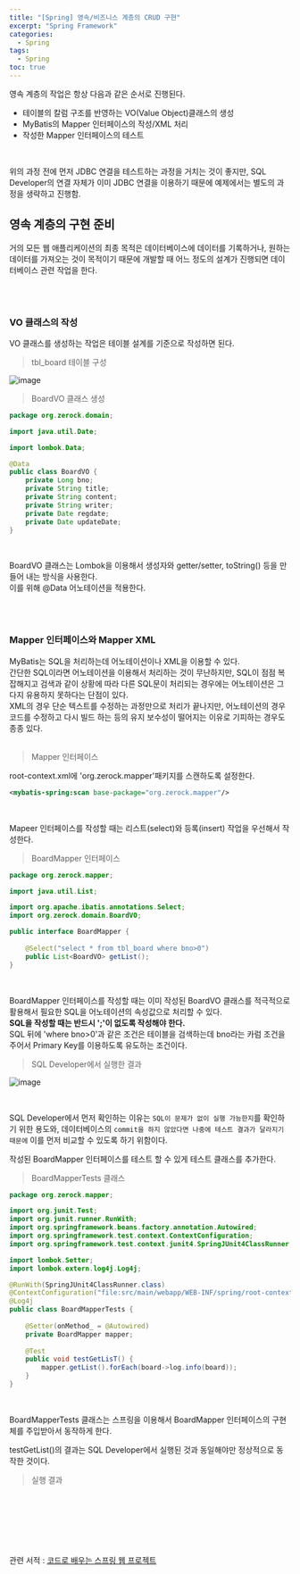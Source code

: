```yaml
---
title: "[Spring] 영속/비즈니스 계층의 CRUD 구현"
excerpt: "Spring Framework"
categories: 
  - Spring
tags: 
  - Spring
toc: true
---
```


영속 계층의 작업은 항상 다음과 같은 순서로 진행된다.<br>

- 테이블의 칼럼 구조를 반영하는 VO(Value Object)클래스의 생성
- MyBatis의 Mapper 인터페이스의 작성/XML 처리
- 작성한 Mapper 인터페이스의 테스트

<br>

위의 과정 전에 먼저 JDBC 연결을 테스트하는 과정을 거치는 것이 좋지만, SQL Developer의 연결 자체가 이미 JDBC 연결을 이용하기 때문에 예제에서는 별도의 과정을 생략하고 진행함.<br> 


## 영속 계층의 구현 준비

거의 모든 웹 애플리케이션의 최종 목적은 데이터베이스에 데이터를 기록하거나, 원하는 데이터를 가져오는 것이 목적이기 때문에 개발할 때 어느 정도의 설계가 진행되면 데이터베이스 관련 작업을 한다.<br>

<br><br>

### VO 클래스의 작성

VO 클래스를 생성하는 작업은 테이블 설계를 기준으로 작성하면 된다.<br>


> tbl_board 테이블 구성

![image](https://user-images.githubusercontent.com/73421820/121014017-7a132000-c7d4-11eb-84d7-dcc64f826fbf.png)
<br>

> BoardVO 클래스 생성

```java
package org.zerock.domain;

import java.util.Date;

import lombok.Data;

@Data
public class BoardVO {
	private Long bno;
	private String title;
	private String content;
	private String writer;
	private Date regdate;
	private Date updateDate;
}
```

<br>

BoardVO 클래스는 Lombok을 이용해서 생성자와 getter/setter, toString() 등을 만들어 내는 방식을 사용한다.<br> 이를 위해 @Data 어노테이션을 적용한다.<br>

<br><br>

### Mapper 인터페이스와 Mapper XML

MyBatis는 SQL을 처리하는데 어노테이션이나 XML을 이용할 수 있다.<br>
간단한 SQL이라면 어노테이션을 이용해서 처리하는 것이 무난하지만, SQL이 점점 복잡해지고 검색과 같이 상황에 따라 다른 SQL문이 처리되는 경우에는 어노테이션은 그다지 유용하지 못하다는 단점이 있다.<br>
XML의 경우 단순 텍스트를 수정하는 과정만으로 처리가 끝나지만, 어노테이션의 경우 코드를 수정하고 다시 빌드 하는 등의 유지 보수성이 떨어지는 이유로 기피하는 경우도 종종 있다.<br>
<br>

> Mapper 인터페이스

root-context.xml에 'org.zerock.mapper'패키지를 스캔하도록 설정한다.

```xml
<mybatis-spring:scan base-package="org.zerock.mapper"/>
```

<br>

Mapeer 인터페이스를 작성할 때는 리스트(select)와 등록(insert) 작업을 우선해서 작성한다.<br>

> BoardMapper 인터페이스

```java
package org.zerock.mapper;

import java.util.List;

import org.apache.ibatis.annotations.Select;
import org.zerock.domain.BoardVO;

public interface BoardMapper {
	
	@Select("select * from tbl_board where bno>0")
	public List<BoardVO> getList();
}
```
<br>

BoardMapper 인터페이스를 작성할 때는 이미 작성된 BoardVO 클래스를 적극적으로 활용해서 필요한 SQL을 어노테이션의 속성값으로 처리할 수 있다.<br>
**SQL을 작성할 때는 반드시 ';'이 없도록 작성해야 한다.**<br>
SQL 뒤에 'where bno>0'과 같은 조건은 테이블을 검색하는데 bno라는 카럼 조건을 주어서 Primary Key를 이용하도록 유도하는 조건이다.<br>

> SQL Developer에서 실행한 결과

![image](https://user-images.githubusercontent.com/73421820/121023079-e5152480-c7dd-11eb-88a5-92090b7ccb30.png)

<br>

SQL Developer에서 먼저 확인하는 이유는 `SQL이 문제가 없이 실행 가능한지`를 확인하기 위한 용도와, 데이터베이스의 `commit을 하지 않았다면 나중에 테스트 결과가 달라지기 때문에` 이를 먼저 비교할 수 있도록 하기 위함이다.<br>

작성된 BoardMapper 인터페이스를 테스트 할 수 있게 테스트 클래스를 추가한다.<br>

> BoardMapperTests 클래스

```java
package org.zerock.mapper;

import org.junit.Test;
import org.junit.runner.RunWith;
import org.springframework.beans.factory.annotation.Autowired;
import org.springframework.test.context.ContextConfiguration;
import org.springframework.test.context.junit4.SpringJUnit4ClassRunner;

import lombok.Setter;
import lombok.extern.log4j.Log4j;

@RunWith(SpringJUnit4ClassRunner.class)
@ContextConfiguration("file:src/main/webapp/WEB-INF/spring/root-context.xml")
@Log4j
public class BoardMapperTests {
	
	@Setter(onMethod_ = @Autowired) 
	private BoardMapper mapper;
	
	@Test
	public void testGetLisT() {
		mapper.getList().forEach(board->log.info(board));
	}
}
```
<br>

BoardMapperTests 클래스는 스프링을 이용해서 BoardMapper 인터페이스의 구현체를 주입받아서 동작하게 한다.<br>

testGetList()의 결과는 SQL Developer에서 실행된 것과 동일해야만 정상적으로 동작한 것이다.<br>

> 실행 결과

```xml

```


<br><br>

<br><br>

관련 서적 : [코드로 배우는 스프링 웹 프로젝트](https://cafe.naver.com/gugucoding)
<br><br>
